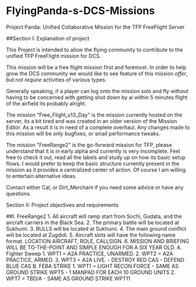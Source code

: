# FlyingPanda-s-DCS-Missions
Project Panda: Unified Collaborative Mission for the TFP FreeFlight Server 


##Section I: Explanation of project

This Project is intended to allow the flying community to contribute to the unified TFP FreeFlight mission for DCS.

This mission will be a free flight mission first and foremost. 
In order to help grow the DCS community we would like to see feature of this mission *offer*, but not *require* activities of various types. 

Generally speaking, if a player can log onto the mission solo and fly without having to be concerned with getting shot down by ai within 5 minutes flight of the airfield its probably alright. 

The mission "Free_Flight_v13_Day" is the mission currently hosted on the server, its a bit tired and was created in an older version of the Mission Editor. As a result it is in need of a complete overhaul. Any changes made to this mission will be only bugfixes, or small performance tweaks. 

The mission "FreeRange2" is the go-forward mission for TFP, please understand that it is in early alpha and currently is very incomplete. Feel free to check it out, read all the labels and study up on how its basic setup flows. I would prefer to keep the basic structure currently present in the mission as it provides a centralized center of action. Of course I am willing to entertain alternative ideas. 

Contact either Cal, or Dirt_Merchant if you need some advice or have any questions. 

Section II: Project objectives and requirements

##I. FreeRange2
	1. All aircraft will ramp start from Sochi, Gudata, and the aircraft carriers in the Black Sea.
	2. The primary battle will be located at Sukhumi.
	3. BULLS will be located at Sukhumi.
	4. The main ground conflict will be located at Zugdidi.
	5. Aircraft slots will have the following name format. LOCATION AIRCRAFT, ROLE, CALLSIGN.
	6. MISSION AND BRIEFING WILL BE TO-THE-POINT AND SIMPLE ENOUGH FOR A SIX YEAR OLD.
		A. Fighter Sweep
			1. WPT1 = A2A PRACTICE, UNARMED.
			2. WPT2 = A2A PRACTICE, ARMED.
			3. WPT3 = A2A LIVE.
				- DESTROY RED CAS
				- DEFEND BLUE CAS
		B. FEBA STRIKE
			1. WPT1 = LIGHT RECON FORCE
				- SAME AS GROUND STRIKE WPT5
				- 1 MANPAD FOR EACH 10 GROUND UNITS
			2. WPT7 = TBD/A
				- SAME AS GROUND STRIKE WPT11

